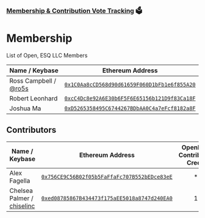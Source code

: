 ### [Membership & Contribution Vote Tracking](https://mainnet.aragon.org/#/openesq.aragonid.eth/0x5001ad312246ecbd3b33f1d60ae7ae009210a2cd) 🗳️

# Membership
List of Open, ESQ LLC Members 

| Name / Keybase | Ethereum Address |
|----------|:-------------:|
| Ross Campbell / [@ro5s](https://keybase.io/ro5s) | [`0x1C0Aa8cCD568d90d61659F060D1bFb1e6f855A20`](https://etherscan.io/address/0x1c0aa8ccd568d90d61659f060d1bfb1e6f855a20) |
| Robert Leonhard | [`0xcC4Dc8e92A6E30b6F5F6E65156b121D9f83Ca18F`](https://etherscan.io/address/0xcc4dc8e92a6e30b6f5f6e65156b121d9f83ca18f) |
| Joshua Ma | [`0xD5265358495C6744267BDbAA0C4a7eFcf8182a8F`](https://etherscan.io/address/0xd5265358495c6744267bdbaa0c4a7efcf8182a8f) |

## Contributors

| Name / Keybase | Ethereum Address | OpenESQ Contributor Credit |
|----------|:-------------:|:-------------:|
| Alex Fagella | [`0x756CE9C56B02f05b5FaFfaFc707B552bEDce83eE`](https://etherscan.io/address/0x756ce9c56b02f05b5faffafc707b552bedce83ee) | * |
| Chelsea Palmer / [chiselinc](https://keybase.io/chiselinc) | [`0xed08785867B434473f175aEE5018a8747d240EA0`](https://etherscan.io/address/0xed08785867b434473f175aee5018a8747d240ea0) | 1 |


